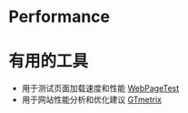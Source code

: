 Performance
=====

# 有用的工具

- 用于测试页面加载速度和性能 [WebPageTest](https://www.webpagetest.org/)
- 用于网站性能分析和优化建议 [GTmetrix](https://gtmetrix.com/)